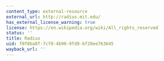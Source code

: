 ```yaml
---
content_type: external-resource
external_url: http://radius.mit.edu/
has_external_license_warning: true
license: https://en.wikipedia.org/wiki/All_rights_reserved
status: ''
title: Radius
uid: f0f8ba8f-7cf0-4b90-9fd9-bf20ee763645
wayback_url: ''
---
```

